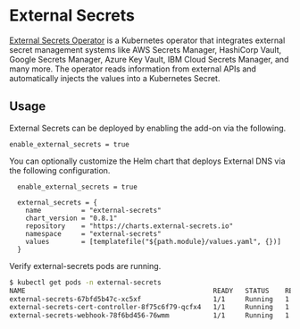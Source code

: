 # External Secrets

[External Secrets Operator](https://github.com/external-secrets/external-secrets) is a Kubernetes operator that integrates external secret management systems like AWS Secrets Manager, HashiCorp Vault, Google Secrets Manager, Azure Key Vault, IBM Cloud Secrets Manager, and many more. The operator reads information from external APIs and automatically injects the values into a Kubernetes Secret.

## Usage

External Secrets can be deployed by enabling the add-on via the following.

```hcl
enable_external_secrets = true
```

You can optionally customize the Helm chart that deploys External DNS via the following configuration.

```hcl
  enable_external_secrets = true

  external_secrets = {
    name          = "external-secrets"
    chart_version = "0.8.1"
    repository    = "https://charts.external-secrets.io"
    namespace     = "external-secrets"
    values        = [templatefile("${path.module}/values.yaml", {})]
  }
```

Verify external-secrets pods are running.

```sh
$ kubectl get pods -n external-secrets
NAME                                               READY   STATUS    RESTARTS       AGE
external-secrets-67bfd5b47c-xc5xf                  1/1     Running   1 (2d1h ago)   2d6h
external-secrets-cert-controller-8f75c6f79-qcfx4   1/1     Running   1 (2d1h ago)   2d6h
external-secrets-webhook-78f6bd456-76wmm           1/1     Running   1 (2d1h ago)   2d6h
```

